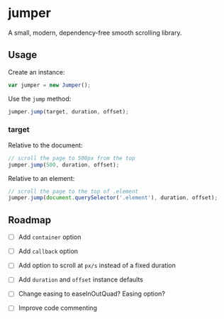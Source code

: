 # jumper

A small, modern, dependency-free smooth scrolling library.

## Usage

Create an instance:

```javascript
var jumper = new Jumper();
```

Use the `jump` method:

```javascript
jumper.jump(target, duration, offset);
```

### target

Relative to the document:

```javascript
// scroll the page to 500px from the top
jumper.jump(500, duration, offset);
```

Relative to an element:

```javascript
// scroll the page to the top of .element
jumper.jump(document.querySelector('.element'), duration, offset);
```

## Roadmap

- [ ] Add `container` option
- [ ] Add `callback` option
- [ ] Add option to scroll at `px/s` instead of a fixed duration
- [ ] Add `duration` and `offset` instance defaults

- [ ] Change easing to easeInOutQuad? Easing option?
- [ ] Improve code commenting
